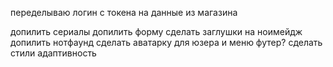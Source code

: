 переделываю логин с токена на данные из магазина

допилить сериалы
допилить форму
сделать заглушки на ноимейдж
допилить нотфаунд
сделать аватарку для юзера и меню
футер?
сделать стили
адаптивность